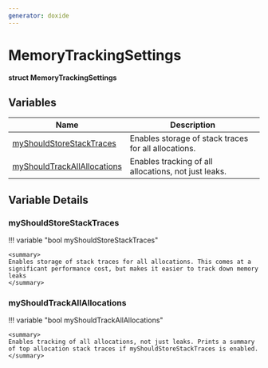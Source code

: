 ```yaml
---
generator: doxide
---
```



# MemoryTrackingSettings

**struct MemoryTrackingSettings**



## Variables

| Name | Description |
| ---- | ----------- |
| [myShouldStoreStackTraces](#myShouldStoreStackTraces) | <summary> Enables storage of stack traces for all allocations. |
| [myShouldTrackAllAllocations](#myShouldTrackAllAllocations) | <summary> Enables tracking of all allocations, not just leaks. |

## Variable Details

### myShouldStoreStackTraces<a name="myShouldStoreStackTraces"></a>

!!! variable "bool myShouldStoreStackTraces"

    <summary>
    Enables storage of stack traces for all allocations. This comes at a significant performance cost, but makes it easier to track down memory leaks
    </summary>
    

### myShouldTrackAllAllocations<a name="myShouldTrackAllAllocations"></a>

!!! variable "bool myShouldTrackAllAllocations"

    <summary>
    Enables tracking of all allocations, not just leaks. Prints a summary of top allocation stack traces if myShouldStoreStackTraces is enabled.
    </summary>
    

